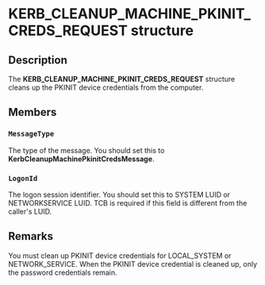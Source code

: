 # KERB_CLEANUP_MACHINE_PKINIT_CREDS_REQUEST structure

## Description

The **KERB_CLEANUP_MACHINE_PKINIT_CREDS_REQUEST** structure cleans up the PKINIT device credentials from the computer.

## Members

### `MessageType`

The type of the message. You should set this to **KerbCleanupMachinePkinitCredsMessage**.

### `LogonId`

The logon session identifier. You should set this to SYSTEM LUID or NETWORKSERVICE LUID. TCB is required if this field is different from the caller's LUID.

## Remarks

You must clean up PKINIT device credentials for LOCAL_SYSTEM or NETWORK_SERVICE. When the PKINIT device credential is cleaned up, only the password credentials remain.